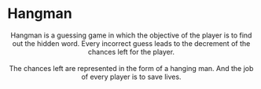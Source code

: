 # Hangman 

<p align="center">Hangman is a guessing game in which the objective of the player is to find out the hidden word. Every incorrect guess leads to the decrement of the chances left for the player. <br> <br>The chances left are represented in the form of a hanging man. And the job of every player is to save lives.
</p>



